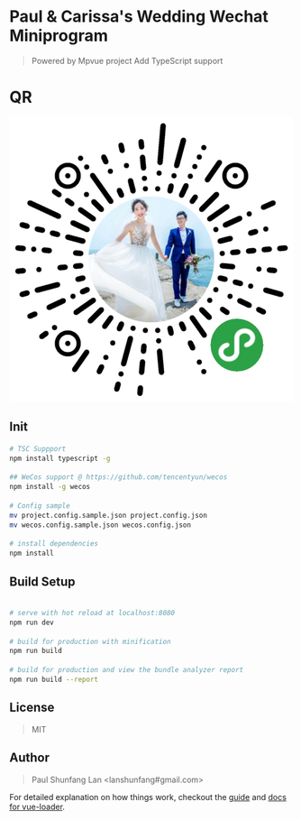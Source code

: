 # Paul & Carissa's Wedding Wechat Miniprogram

> Powered by Mpvue project
> Add TypeScript support

# QR

![Mini Program QR](./static/mini-program-qr.jpg)

## Init

``` bash
# TSC Suppport
npm install typescript -g

## WeCos support @ https://github.com/tencentyun/wecos
npm install -g wecos

# Config sample
mv project.config.sample.json project.config.json
mv wecos.config.sample.json wecos.config.json

# install dependencies
npm install
```

## Build Setup

``` bash

# serve with hot reload at localhost:8080
npm run dev

# build for production with minification
npm run build

# build for production and view the bundle analyzer report
npm run build --report
```

## License
> MIT

## Author
> Paul Shunfang Lan <lanshunfang#gmail.com>

For detailed explanation on how things work, checkout the [guide](http://vuejs-templates.github.io/webpack/) and [docs for vue-loader](http://vuejs.github.io/vue-loader).
